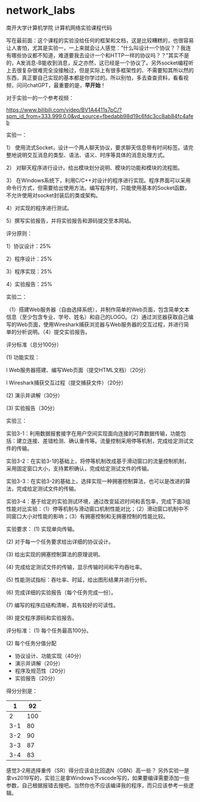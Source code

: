 ﻿# network_labs

南开大学计算机学院 计算机网络实验课程代码

写在最前面：这个课程的实验没给任何的框架和文档，这是比较糟糕的，也很容易让人害怕，尤其是实验一，一上来就会让人感觉：“什么叫设计一个协议？？我连有哪些协议都不知道，难道要我去设计一个和HTTP一样的协议吗？？”其实不是的，A发消息-B能收到消息，反之亦然，这已经是一个协议了。另外socket编程听上去很复杂很难完全没接触过，但是实际上有很多框架性的、不需要知其所以然的东西，真正要自己实现的基本都是你学过的。所以别怕，多去查查资料，看看视频，问问chatGPT，最重要的是，**早开始**！

对于实验一的一个参考视频：

https://www.bilibili.com/video/BV1A4411s7pC/?spm_id_from=333.999.0.0&vd_source=fbedabb98d19c6fdc3cc8ab84fc4afeb

实验一：

1） 使用流式Socket，设计一个两人聊天协议，要求聊天信息带有时间标签。请完整地说明交互消息的类型、语法、语义、时序等具体的消息处理方式。

2） 对聊天程序进行设计。给出模块划分说明、模块的功能和模块的流程图。

3） 在Windows系统下，利用C/C++对设计的程序进行实现。程序界面可以采用命令行方式，但需要给出使用方法。编写程序时，只能使用基本的Socket函数，不允许使用对socket封装后的类或架构。

4）对实现的程序进行测试。

5）撰写实验报告，并将实验报告和源码提交至本网站。

评分原则：

1）协议设计：25%

2）程序设计：25%

3）程序实现：25%

4）实验报告：25%

实验二：

（1）搭建Web服务器（自由选择系统），并制作简单的Web页面，包含简单文本信息（至少包含专业、学号、姓名）和自己的LOGO。（2）通过浏览器获取自己编写的Web页面，使用Wireshark捕获浏览器与Web服务器的交互过程，并进行简单的分析说明。（4）提交实验报告。

评分标准（总分100分）

(1)  功能实现：

l Web服务器搭建、编写Web页面（提交HTML文档）（20分）

l Wireshark捕获交互过程（提交捕获文件）（20分）

(2)  演示并讲解（30分）

(3)  实验报告（30分）

实验三：

实验3-1：利用数据报套接字在用户空间实现面向连接的可靠数据传输，功能包括：建立连接、差错检测、确认重传等。流量控制采用停等机制，完成给定测试文件的传输。

实验3-2：在实验3-1的基础上，将停等机制改成基于滑动窗口的流量控制机制，采用固定窗口大小，支持累积确认，完成给定测试文件的传输。

实验3-3：在实验3-2的基础上，选择实现一种拥塞控制算法，也可以是改进的算法，完成给定测试文件的传输。

实验3-4：基于给定的实验测试环境，通过改变延迟时间和丢包率，完成下面3组性能对比实验：（1）停等机制与滑动窗口机制性能对比；（2）滑动窗口机制中不同窗口大小对性能的影响；（3）有拥塞控制和无拥塞控制的性能比较。

实验要求：
(1)	实现单向传输。

(2)	对于每一个任务要求给出详细的协议设计。

(3)	给出实现的拥塞控制算法的原理说明。

(4)	完成给定测试文件的传输，显示传输时间和平均吞吐率。

(5)	性能测试指标：吞吐率、时延，给出图形结果并进行分析。

(6)	完成详细的实验报告（每个任务完成一份）。

(7)	编写的程序应结构清晰，具有较好的可读性。

(8)	提交程序源码和实验报告。

评分标准：
(1)	每个任务最高100分。

(2)	每个任务分值分配

-   协议设计、功能实现（40分）
-   演示并讲解（20分）
-   程序及规范性（20分）
-   实验报告（20分）

得分分别是：

| 1    | 92   |
| ---- | ---- |
| 2    | 100  |
| 3-1  | 80   |
| 3-2  | 90   |
| 3-3  | 87   |
| 3-4  | 83   |

感觉3-2用选择重传（SR）得分应该会比回退N（GBN）高一些？
另外实验一是拿vs2019写的，实验三是拿Windows下vscode写的，如果要编译需要添加一些参数，自己根据报错去搜吧。当然你也不应该编译我的程序，而只应该参考一些逻辑。
